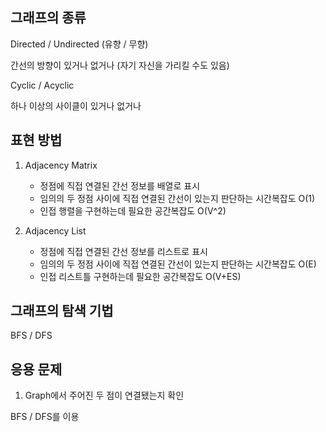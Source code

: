 ## 그래프의 종류

Directed / Undirected (유향 / 무향)

간선의 방향이 있거나 없거나 (자기 자신을 가리킬 수도 있음)

Cyclic / Acyclic

하나 이상의 사이클이 있거나 없거나

## 표현 방법

1. Adjacency Matrix
   
   - 정점에 직접 연결된 간선 정보를 배열로 표시
   - 임의의 두 정점 사이에 직접 연결된 간선이 있는지 판단하는 시간복잡도 O(1)
   - 인접 행렬을 구현하는데 필요한 공간복잡도 O(V^2)

2. Adjacency List

   - 정점에 직접 연결된 간선 정보를 리스트로 표시
   - 임의의 두 정점 사이에 직접 연결된 간선이 있는지 판단하는 시간복잡도 O(E)
   - 인접 리스트틀 구현하는데 필요한 공간복잡도 O(V+ES)


## 그래프의 탐색 기법

BFS / DFS

## 응용 문제

1. Graph에서 주어진 두 점이 연결됐는지 확인

BFS / DFS를 이용